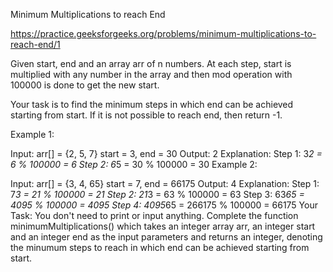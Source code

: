 Minimum Multiplications to reach End

https://practice.geeksforgeeks.org/problems/minimum-multiplications-to-reach-end/1


Given start, end and an array arr of n numbers. At each step, start is multiplied with any number in the array and then mod operation with 100000 is done to get the new start.

Your task is to find the minimum steps in which end can be achieved starting from start. If it is not possible to reach end, then return -1.

Example 1:

Input:
arr[] = {2, 5, 7}
start = 3, end = 30
Output:
2
Explanation:
Step 1: 3*2 = 6 % 100000 = 6 
Step 2: 6*5 = 30 % 100000 = 30
Example 2:

Input:
arr[] = {3, 4, 65}
start = 7, end = 66175
Output:
4
Explanation:
Step 1: 7*3 = 21 % 100000 = 21 
Step 2: 21*3 = 63 % 100000 = 63 
Step 3: 63*65 = 4095 % 100000 = 4095 
Step 4: 4095*65 = 266175 % 100000 = 66175
Your Task:
You don't need to print or input anything. Complete the function minimumMultiplications() which takes an integer array arr, an integer start and an integer end as the input parameters and returns an integer, denoting the minumum steps to reach in which end can be achieved starting from start.

